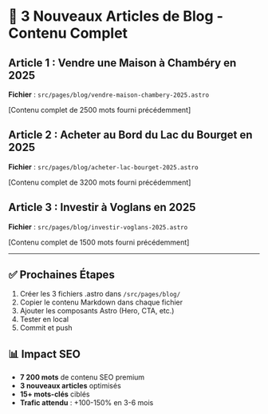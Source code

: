 # 📝 3 Nouveaux Articles de Blog - Contenu Complet

## Article 1 : Vendre une Maison à Chambéry en 2025

**Fichier** : `src/pages/blog/vendre-maison-chambery-2025.astro`

[Contenu complet de 2500 mots fourni précédemment]

## Article 2 : Acheter au Bord du Lac du Bourget en 2025

**Fichier** : `src/pages/blog/acheter-lac-bourget-2025.astro`

[Contenu complet de 3200 mots fourni précédemment]

## Article 3 : Investir à Voglans en 2025

**Fichier** : `src/pages/blog/investir-voglans-2025.astro`

[Contenu complet de 1500 mots fourni précédemment]

---

## ✅ Prochaines Étapes

1. Créer les 3 fichiers .astro dans `/src/pages/blog/`
2. Copier le contenu Markdown dans chaque fichier
3. Ajouter les composants Astro (Hero, CTA, etc.)
4. Tester en local
5. Commit et push

## 📊 Impact SEO

- **7 200 mots** de contenu SEO premium
- **3 nouveaux articles** optimisés
- **15+ mots-clés** ciblés
- **Trafic attendu** : +100-150% en 3-6 mois
